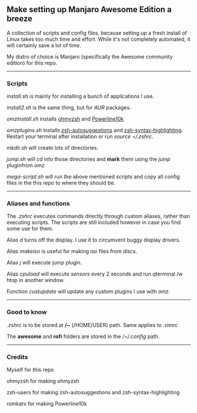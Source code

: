 <h2>Make setting up Manjaro Awesome Edition a breeze</h2>

A collection of scripts and config files, because setting up a fresh install of Linux takes too much time and effort. While it's not completely automated, it will certainly save a lot of time.

My distro of choice is Manjaro (specifically the Awesome community edition) for this repo.

---

<h3>Scripts</h3>

<i>install.sh</i> is mainly for installing a bunch of applications I use.

<i>install2.sh</i> is the same thing, but for <i>AUR</i> packages.

<i>omzinstall.sh</i> installs <a href="https://github.com/ohmyzsh/ohmyzsh">ohmyzsh</a> and <a href="https://github.com/romkatv/powerlevel10k">Powerline10k</a>

<i>omzplugins.sh</i> installs <a href="https://github.com/zsh-users/zsh-autosuggestions">zsh-autosuggestions</a> and <a href="https://github.com/zsh-users/zsh-syntax-highlighting">zsh-syntax-highlighting</a>.
Restart your terminal after installation or run <i>source ~/.zshrc</i>.

<i>mkdir.sh</i> will create lots of directories.

<i>jump.sh</i> will <i>cd</i> into those directories and <b>mark</b> them using the <i>jump</i> pluginfrom <i>omz</i>

<i>mega-script.sh</i> will run the above mentioned scripts and copy all config files in the this repo to where they should be.

---

<h3>Aliases and functions</h3>


The <i>.zshrc</i> executes commands directly through custom aliases, rather than executing scripts. The scripts are still included however in case you find some use for them.

Alias <i>d</i> turns off the display. I use it to circumvent buggy display drivers.

Alias <i>makeiso</i> is useful for making iso files from discs.

Alias <i>j</i> will execute jump plugin.

Alias <i>cpuload</i> will execute <i>sensors</i> every 2 seconds and run qterminal /w htop in another window.

Function <i>custupdate</i> will update any custom plugins I use with <i>omz</i>.

---

<h3>Good to know</h3>

<i>.zshrc</i> is to be stored at <b>/~</b> (/HOME/USER) path. Same applies to <i>.vimrc</i>

The <b>awesome</b> and <b>rofi</b> folders are stored in the <i>/~/.config</i> path.

---

<h3>Credits</h3>

Myself for this repo

ohmyzsh for making ohmyzsh

zsh-users for making zsh-autosuggestions and zsh-syntax-highlighting

romkatv for making Powerline10k

